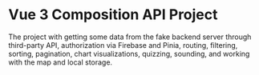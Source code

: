 # Vue 3 Composition API Project

The project with getting some data from the fake backend server through third-party API, authorization via Firebase and Pinia, routing, filtering, sorting, pagination, chart visualizations, quizzing, sounding, and working with the map and local storage.
